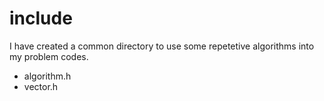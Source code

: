 # include 

I have created a common directory to use some repetetive algorithms into my problem codes.

- algorithm.h
- vector.h
